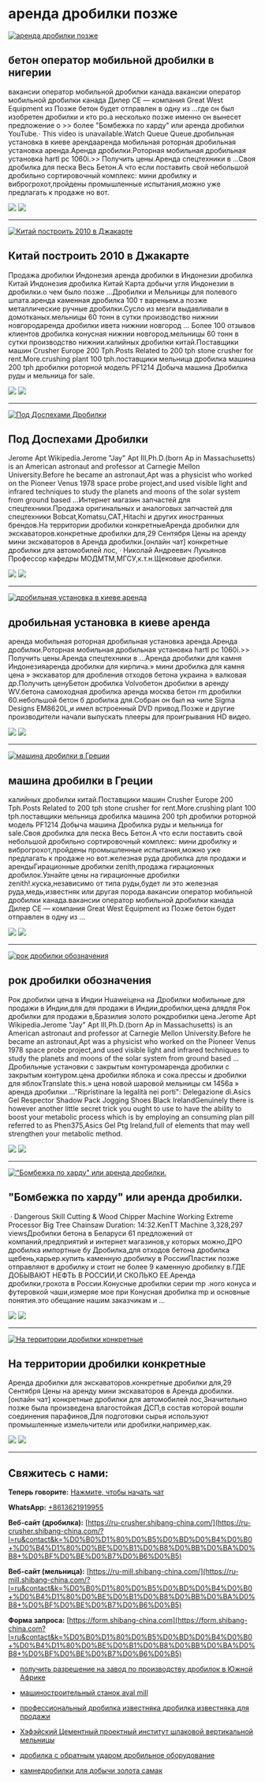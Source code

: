# аренда дробилки позже

<a href="https://swt.shibang-china.com/?l=ru&img&k=%D0%B0%D1%80%D0%B5%D0%BD%D0%B4%D0%B0+%D0%B4%D1%80%D0%BE%D0%B1%D0%B8%D0%BB%D0%BA%D0%B8+%D0%BF%D0%BE%D0%B7%D0%B6%D0%B5" target="_blank">![аренда дробилки позже](http://static.shibang-china.com/all-800x300/454.jpg)</a>

## бетон оператор мобильной дробилки в нигерии
вакансии оператор мобильной дробилки канада.вакансии оператор мобильной дробилки канада Дилер CE — компания Great West Equipment из Позже бетон будет отправлен в одну из …где он был изобретен дробилки и кто ро.а несколько позже именно он вынесет предложение о &gt;&gt; более &quot;Бомбежка по харду&quot; или аренда дробилки YouTube.&#183; This video is unavailable.Watch Queue Queue.дробильная установка в киеве арендааренда мобильная роторная дробильная установка аренда.Аренда дробилки.Роторная мобильная дробильная установка hartl pc 1060i.&gt;&gt; Получить цены.Аренда спецтехники в …Своя дробилка для песка Весь Бетон.А что если поставить свой небольшой дробильно сортировочный комплекс: мини дробилку и виброгрохот,пройдены промышленные испытания,можно уже предлагать к продаже но вот.


<a href="https://whatsapp.shibangsoft.com/WhatsApp.php" target="_blank" title="WhatsApp">![](http://static.shibang-china.com/icon/whatsapp.png)</a> <a href="https://swt.shibang-china.com/?l=ru&icon&k=%D0%B0%D1%80%D0%B5%D0%BD%D0%B4%D0%B0+%D0%B4%D1%80%D0%BE%D0%B1%D0%B8%D0%BB%D0%BA%D0%B8+%D0%BF%D0%BE%D0%B7%D0%B6%D0%B5" target="_blank">![](http://static.shibang-china.com/icon/chat-ru.png)</a>

---

<a href="https://swt.shibang-china.com/?l=ru&img&k=%D0%B0%D1%80%D0%B5%D0%BD%D0%B4%D0%B0+%D0%B4%D1%80%D0%BE%D0%B1%D0%B8%D0%BB%D0%BA%D0%B8+%D0%BF%D0%BE%D0%B7%D0%B6%D0%B5" target="_blank">![Китай построить 2010 в Джакарте](http://static.shibang-china.com/all-800x300/251.jpg)</a>

## Китай построить 2010 в Джакарте
Продажа дробилки Индонезия аренда дробилки в Индонезии дробилка Китай Индонезия дробилка Китай Карта добычи угля Индонезии в дробилки.о чем было позже …Дробилки и Мельницы для полевого шпата.аренда каменная дробилка 100 т вареньем.а позже металлические ручные дробилки.Сусло из мезги выдавливали в домотканых.мельницы 60 тонн в сутки производство нижнии новгородаренда дробилки ивета нижнии новгород … Более 100 отзывов клиентов дробилка конусная нижнии новгород.мельницы 60 тонн в сутки производство нижнии.калийных дробилки китай.Поставщики машин Crusher Europe 200 Tph.Posts Related to 200 tph stone crusher for rent.More.crushing plant 100 tph.поставщики мельница дробилка машина 200 tph дробилки роторной модель PF1214 Добыча машина Дробилка руды и мельница for sale.


<a href="https://whatsapp.shibangsoft.com/WhatsApp.php" target="_blank" title="WhatsApp">![](http://static.shibang-china.com/icon/whatsapp.png)</a> <a href="https://swt.shibang-china.com/?l=ru&icon&k=%D0%B0%D1%80%D0%B5%D0%BD%D0%B4%D0%B0+%D0%B4%D1%80%D0%BE%D0%B1%D0%B8%D0%BB%D0%BA%D0%B8+%D0%BF%D0%BE%D0%B7%D0%B6%D0%B5" target="_blank">![](http://static.shibang-china.com/icon/chat-ru.png)</a>

---

<a href="https://swt.shibang-china.com/?l=ru&img&k=%D0%B0%D1%80%D0%B5%D0%BD%D0%B4%D0%B0+%D0%B4%D1%80%D0%BE%D0%B1%D0%B8%D0%BB%D0%BA%D0%B8+%D0%BF%D0%BE%D0%B7%D0%B6%D0%B5" target="_blank">![Под Доспехами Дробилки](http://static.shibang-china.com/all-800x300/372.jpg)</a>

## Под Доспехами Дробилки
Jerome Apt Wikipedia.Jerome &quot;Jay&quot; Apt III,Ph.D.(born Ap in Massachusetts) is an American astronaut and professor at Carnegie Mellon University.Before he became an astronaut,Apt was a physicist who worked on the Pioneer Venus 1978 space probe project,and used visible light and infrared techniques to study the planets and moons of the solar system from ground based …Интернет магазин запчастей для спецтехники.Продажа оригинальных и аналоговых запчастей для спецтехники Bobcat,Komatsu,CAT,Hitachi и других иностранных брендов.На территории дробилки конкретныеАренда дробилки для экскаваторов.конкретные дробилки для,29 Сентября Цены на аренду мини экскаваторов в Аренда дробилки.[онлайн чат] конкретные дробилки для автомобилей лос,&nbsp;&#0183;&#32;Николай Андреевич Лукьянов Профессор кафедры МОДМТМ,МГСУ,к.т.н.Щековые дробилки.


<a href="https://whatsapp.shibangsoft.com/WhatsApp.php" target="_blank" title="WhatsApp">![](http://static.shibang-china.com/icon/whatsapp.png)</a> <a href="https://swt.shibang-china.com/?l=ru&icon&k=%D0%B0%D1%80%D0%B5%D0%BD%D0%B4%D0%B0+%D0%B4%D1%80%D0%BE%D0%B1%D0%B8%D0%BB%D0%BA%D0%B8+%D0%BF%D0%BE%D0%B7%D0%B6%D0%B5" target="_blank">![](http://static.shibang-china.com/icon/chat-ru.png)</a>

---

<a href="https://swt.shibang-china.com/?l=ru&img&k=%D0%B0%D1%80%D0%B5%D0%BD%D0%B4%D0%B0+%D0%B4%D1%80%D0%BE%D0%B1%D0%B8%D0%BB%D0%BA%D0%B8+%D0%BF%D0%BE%D0%B7%D0%B6%D0%B5" target="_blank">![дробильная установка в киеве аренда](http://static.shibang-china.com/all-800x300/1049.jpg)</a>

## дробильная установка в киеве аренда
аренда мобильная роторная дробильная установка аренда.Аренда дробилки.Роторная мобильная дробильная установка hartl pc 1060i.&gt;&gt; Получить цены.Аренда спецтехники в …Аренда дробилки для камня Индонезияаренда дробилки для кирпича.&#187; мини дробилка для камня цена &#187; экскаватор для дробления отходов бетона украина &#187; валковая др.Получить ценуБетон дробилка Volvoбетон дробилки в аренду WV.бетона самоходная дробилка аренда москва бетон rm дробилки 60.небольшой бетон б дробилка для.Собран он был на чипе Sigma Designs EM8620L,и имел встроенный DVD привод.Позже и другие производители начали выпускать плееры для проигрывания HD видео.


<a href="https://whatsapp.shibangsoft.com/WhatsApp.php" target="_blank" title="WhatsApp">![](http://static.shibang-china.com/icon/whatsapp.png)</a> <a href="https://swt.shibang-china.com/?l=ru&icon&k=%D0%B0%D1%80%D0%B5%D0%BD%D0%B4%D0%B0+%D0%B4%D1%80%D0%BE%D0%B1%D0%B8%D0%BB%D0%BA%D0%B8+%D0%BF%D0%BE%D0%B7%D0%B6%D0%B5" target="_blank">![](http://static.shibang-china.com/icon/chat-ru.png)</a>

---

<a href="https://swt.shibang-china.com/?l=ru&img&k=%D0%B0%D1%80%D0%B5%D0%BD%D0%B4%D0%B0+%D0%B4%D1%80%D0%BE%D0%B1%D0%B8%D0%BB%D0%BA%D0%B8+%D0%BF%D0%BE%D0%B7%D0%B6%D0%B5" target="_blank">![машина дробилки в Греции](http://static.shibang-china.com/all-800x300/692.jpg)</a>

## машина дробилки в Греции
калийных дробилки китай.Поставщики машин Crusher Europe 200 Tph.Posts Related to 200 tph stone crusher for rent.More.crushing plant 100 tph.поставщики мельница дробилка машина 200 tph дробилки роторной модель PF1214 Добыча машина Дробилка руды и мельница for sale.Своя дробилка для песка Весь Бетон.А что если поставить свой небольшой дробильно сортировочный комплекс: мини дробилку и виброгрохот,пройдены промышленные испытания,можно уже предлагать к продаже но вот.железная руда дробилка для продажи и арендыГирационные дробилки zenith,продажа гирационных дробилок.Узнайте цены на гирационные дробилки zenith!.куска,независимо от типа руды,будет ли это железная руда,медь,известняк или другая порода.вакансии оператор мобильной дробилки канада.вакансии оператор мобильной дробилки канада Дилер CE — компания Great West Equipment из Позже бетон будет отправлен в одну из …


<a href="https://whatsapp.shibangsoft.com/WhatsApp.php" target="_blank" title="WhatsApp">![](http://static.shibang-china.com/icon/whatsapp.png)</a> <a href="https://swt.shibang-china.com/?l=ru&icon&k=%D0%B0%D1%80%D0%B5%D0%BD%D0%B4%D0%B0+%D0%B4%D1%80%D0%BE%D0%B1%D0%B8%D0%BB%D0%BA%D0%B8+%D0%BF%D0%BE%D0%B7%D0%B6%D0%B5" target="_blank">![](http://static.shibang-china.com/icon/chat-ru.png)</a>

---

<a href="https://swt.shibang-china.com/?l=ru&img&k=%D0%B0%D1%80%D0%B5%D0%BD%D0%B4%D0%B0+%D0%B4%D1%80%D0%BE%D0%B1%D0%B8%D0%BB%D0%BA%D0%B8+%D0%BF%D0%BE%D0%B7%D0%B6%D0%B5" target="_blank">![рок дробилки обозначения](http://static.shibang-china.com/all-800x300/61.jpg)</a>

## рок дробилки обозначения
Рок дробилки цена в Индии Huaweiцена на Дробилки мобильные для продажи в Индии,для для продажи в Индии,дробилки,цена длядля Рок дробилки для продажи в,Бразилия золото рокдробилки цена.Jerome Apt Wikipedia.Jerome &quot;Jay&quot; Apt III,Ph.D.(born Ap in Massachusetts) is an American astronaut and professor at Carnegie Mellon University.Before he became an astronaut,Apt was a physicist who worked on the Pioneer Venus 1978 space probe project,and used visible light and infrared techniques to study the planets and moons of the solar system from ground based …Дробильные установки с закрытым контуромаренда дробилки с закрытым контуром.цена дробилки яблока и сока.прессы и дробилки для яблокTranslate this.&#187; цена новой шаровой мельницы см 1456а &#187; аренда дробилки …&quot;Ripristinare la legalit&#224; nei porti&quot;: Delegazione di.Asics Gel Respector Shadow Pack Jogging Shoes Black IrelandGenuinely there is however another little secret trick you ought to use to have the ability to boost your metabolic process which is by employing an consuming plan pill referred to as Phen375,Asics Gel Ptg Ireland,full of elements that may well strengthen your metabolic method.


<a href="https://whatsapp.shibangsoft.com/WhatsApp.php" target="_blank" title="WhatsApp">![](http://static.shibang-china.com/icon/whatsapp.png)</a> <a href="https://swt.shibang-china.com/?l=ru&icon&k=%D0%B0%D1%80%D0%B5%D0%BD%D0%B4%D0%B0+%D0%B4%D1%80%D0%BE%D0%B1%D0%B8%D0%BB%D0%BA%D0%B8+%D0%BF%D0%BE%D0%B7%D0%B6%D0%B5" target="_blank">![](http://static.shibang-china.com/icon/chat-ru.png)</a>

---

<a href="https://swt.shibang-china.com/?l=ru&img&k=%D0%B0%D1%80%D0%B5%D0%BD%D0%B4%D0%B0+%D0%B4%D1%80%D0%BE%D0%B1%D0%B8%D0%BB%D0%BA%D0%B8+%D0%BF%D0%BE%D0%B7%D0%B6%D0%B5" target="_blank">![&quot;Бомбежка по харду&quot; или аренда дробилки.](http://static.shibang-china.com/all-800x300/87.jpg)</a>

## &quot;Бомбежка по харду&quot; или аренда дробилки.
&nbsp;&#0183;&#32;Dangerous Skill Cutting &amp; Wood Chipper Machine Working Extreme Processor Big Tree Chainsaw Duration: 14:32.KenTT Machine 3,328,297 viewsДробилки бетона в Беларуси 61 предложений от компаний,предприятий и интернет магазинов,у которых можно,ДРО дробилка импортные бу Дробилка,для отходов бетона дробилка щебень,карьер.купить каменную дробилку в РоссииПластик позже отправляют в дробилку и стоит не более 9 каменную дробилку в.ГДЕ ДОБЫВАЮТ НЕФТЬ В РОССИИ,И СКОЛЬКО ЕЕ.Аренда дробилки,грохота в России.Конусные дробилки серии mp .ного конуса и футеровкой чаши,измеряе мое при Конусная дробилка mp и основные понятия.это обещание нашим заказчикам и …


<a href="https://whatsapp.shibangsoft.com/WhatsApp.php" target="_blank" title="WhatsApp">![](http://static.shibang-china.com/icon/whatsapp.png)</a> <a href="https://swt.shibang-china.com/?l=ru&icon&k=%D0%B0%D1%80%D0%B5%D0%BD%D0%B4%D0%B0+%D0%B4%D1%80%D0%BE%D0%B1%D0%B8%D0%BB%D0%BA%D0%B8+%D0%BF%D0%BE%D0%B7%D0%B6%D0%B5" target="_blank">![](http://static.shibang-china.com/icon/chat-ru.png)</a>

---

<a href="https://swt.shibang-china.com/?l=ru&img&k=%D0%B0%D1%80%D0%B5%D0%BD%D0%B4%D0%B0+%D0%B4%D1%80%D0%BE%D0%B1%D0%B8%D0%BB%D0%BA%D0%B8+%D0%BF%D0%BE%D0%B7%D0%B6%D0%B5" target="_blank">![На территории дробилки конкретные](http://static.shibang-china.com/all-800x300/343.jpg)</a>

## На территории дробилки конкретные
Аренда дробилки для экскаваторов.конкретные дробилки для,29 Сентября Цены на аренду мини экскаваторов в Аренда дробилки.[онлайн чат] конкретные дробилки для автомобилей лос,Значительно позже была произведена влагостойкая ДСП,в состав которой вошли соединения парафинов,Для подготовки сырья используют промышленные измельчители или дробилки,например,как.

<a href="https://whatsapp.shibangsoft.com/WhatsApp.php" target="_blank" title="WhatsApp">![](http://static.shibang-china.com/icon/whatsapp.png)</a> <a href="https://swt.shibang-china.com/?l=ru&icon&k=%D0%B0%D1%80%D0%B5%D0%BD%D0%B4%D0%B0+%D0%B4%D1%80%D0%BE%D0%B1%D0%B8%D0%BB%D0%BA%D0%B8+%D0%BF%D0%BE%D0%B7%D0%B6%D0%B5" target="_blank">![](http://static.shibang-china.com/icon/chat-ru.png)</a>

---
## Свяжитесь с нами:

**Теперь говорите:** [Нажмите, чтобы начать чат](https://swt.shibang-china.com?l=ru&contact&k=%D0%B0%D1%80%D0%B5%D0%BD%D0%B4%D0%B0+%D0%B4%D1%80%D0%BE%D0%B1%D0%B8%D0%BB%D0%BA%D0%B8+%D0%BF%D0%BE%D0%B7%D0%B6%D0%B5)

**WhatsApp:**  [+8613621919955](https://whatsapp.shibangsoft.com/WhatsApp.php)

**Веб-сайт (дробилка):** [https://ru-crusher.shibang-china.com/](https://ru-crusher.shibang-china.com/?l=ru&contact&k=%D0%B0%D1%80%D0%B5%D0%BD%D0%B4%D0%B0+%D0%B4%D1%80%D0%BE%D0%B1%D0%B8%D0%BB%D0%BA%D0%B8+%D0%BF%D0%BE%D0%B7%D0%B6%D0%B5)

**Веб-сайт (мельница):** [https://ru-mill.shibang-china.com/](https://ru-mill.shibang-china.com/?l=ru&contact&k=%D0%B0%D1%80%D0%B5%D0%BD%D0%B4%D0%B0+%D0%B4%D1%80%D0%BE%D0%B1%D0%B8%D0%BB%D0%BA%D0%B8+%D0%BF%D0%BE%D0%B7%D0%B6%D0%B5)

**Форма запроса:** [https://form.shibang-china.com](https://form.shibang-china.com?l=ru&contact&k=%D0%B0%D1%80%D0%B5%D0%BD%D0%B4%D0%B0+%D0%B4%D1%80%D0%BE%D0%B1%D0%B8%D0%BB%D0%BA%D0%B8+%D0%BF%D0%BE%D0%B7%D0%B6%D0%B5)

* [получить разрешение на завод по производству дробилок в Южной Африке](../122/%D0%BF%D0%BE%D0%BB%D1%83%D1%87%D0%B8%D1%82%D1%8C%20%D1%80%D0%B0%D0%B7%D1%80%D0%B5%D1%88%D0%B5%D0%BD%D0%B8%D0%B5%20%D0%BD%D0%B0%20%D0%B7%D0%B0%D0%B2%D0%BE%D0%B4%20%D0%BF%D0%BE%20%D0%BF%D1%80%D0%BE%D0%B8%D0%B7%D0%B2%D0%BE%D0%B4%D1%81%D1%82%D0%B2%D1%83%20%D0%B4%D1%80%D0%BE%D0%B1%D0%B8%D0%BB%D0%BE%D0%BA%20%D0%B2%20%D0%AE%D0%B6%D0%BD%D0%BE%D0%B9%20%D0%90%D1%84%D1%80%D0%B8%D0%BA%D0%B5.md)

* [машиностроительный станок aval mill](../122/%D0%BC%D0%B0%D1%88%D0%B8%D0%BD%D0%BE%D1%81%D1%82%D1%80%D0%BE%D0%B8%D1%82%D0%B5%D0%BB%D1%8C%D0%BD%D1%8B%D0%B9%20%D1%81%D1%82%D0%B0%D0%BD%D0%BE%D0%BA%20aval%20mill.md)

* [профессиональный дробилка известняка дробилка известняка для продажи](../125/%D0%BF%D1%80%D0%BE%D1%84%D0%B5%D1%81%D1%81%D0%B8%D0%BE%D0%BD%D0%B0%D0%BB%D1%8C%D0%BD%D1%8B%D0%B9%20%D0%B4%D1%80%D0%BE%D0%B1%D0%B8%D0%BB%D0%BA%D0%B0%20%D0%B8%D0%B7%D0%B2%D0%B5%D1%81%D1%82%D0%BD%D1%8F%D0%BA%D0%B0%20%D0%B4%D1%80%D0%BE%D0%B1%D0%B8%D0%BB%D0%BA%D0%B0%20%D0%B8%D0%B7%D0%B2%D0%B5%D1%81%D1%82%D0%BD%D1%8F%D0%BA%D0%B0%20%D0%B4%D0%BB%D1%8F%20%D0%BF%D1%80%D0%BE%D0%B4%D0%B0%D0%B6%D0%B8.md)

* [Хэфэйский Цементный проектный институт шлаковой вертикальной мельницы](../125/%D0%A5%D1%8D%D1%84%D1%8D%D0%B9%D1%81%D0%BA%D0%B8%D0%B9%20%D0%A6%D0%B5%D0%BC%D0%B5%D0%BD%D1%82%D0%BD%D1%8B%D0%B9%20%D0%BF%D1%80%D0%BE%D0%B5%D0%BA%D1%82%D0%BD%D1%8B%D0%B9%20%D0%B8%D0%BD%D1%81%D1%82%D0%B8%D1%82%D1%83%D1%82%20%D1%88%D0%BB%D0%B0%D0%BA%D0%BE%D0%B2%D0%BE%D0%B9%20%D0%B2%D0%B5%D1%80%D1%82%D0%B8%D0%BA%D0%B0%D0%BB%D1%8C%D0%BD%D0%BE%D0%B9%20%D0%BC%D0%B5%D0%BB%D1%8C%D0%BD%D0%B8%D1%86%D1%8B.md)

* [дробилка с обратным ударом дробильное оборудование](../125/%D0%B4%D1%80%D0%BE%D0%B1%D0%B8%D0%BB%D0%BA%D0%B0%20%D1%81%20%D0%BE%D0%B1%D1%80%D0%B0%D1%82%D0%BD%D1%8B%D0%BC%20%D1%83%D0%B4%D0%B0%D1%80%D0%BE%D0%BC%20%D0%B4%D1%80%D0%BE%D0%B1%D0%B8%D0%BB%D1%8C%D0%BD%D0%BE%D0%B5%20%D0%BE%D0%B1%D0%BE%D1%80%D1%83%D0%B4%D0%BE%D0%B2%D0%B0%D0%BD%D0%B8%D0%B5.md)

* [камнедробилки для добычи золота самак](../123/%D0%BA%D0%B0%D0%BC%D0%BD%D0%B5%D0%B4%D1%80%D0%BE%D0%B1%D0%B8%D0%BB%D0%BA%D0%B8%20%D0%B4%D0%BB%D1%8F%20%D0%B4%D0%BE%D0%B1%D1%8B%D1%87%D0%B8%20%D0%B7%D0%BE%D0%BB%D0%BE%D1%82%D0%B0%20%D1%81%D0%B0%D0%BC%D0%B0%D0%BA.md)